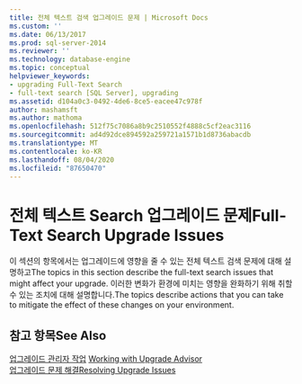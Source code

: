 ```yaml
---
title: 전체 텍스트 검색 업그레이드 문제 | Microsoft Docs
ms.custom: ''
ms.date: 06/13/2017
ms.prod: sql-server-2014
ms.reviewer: ''
ms.technology: database-engine
ms.topic: conceptual
helpviewer_keywords:
- upgrading Full-Text Search
- full-text search [SQL Server], upgrading
ms.assetid: d104a0c3-0492-4de6-8ce5-eacee47c978f
author: mashamsft
ms.author: mathoma
ms.openlocfilehash: 512f75c7086a8b9c2510552f4888c5cf2eac3116
ms.sourcegitcommit: ad4d92dce894592a259721a1571b1d8736abacdb
ms.translationtype: MT
ms.contentlocale: ko-KR
ms.lasthandoff: 08/04/2020
ms.locfileid: "87650470"
---
```

# <a name="full-text-search-upgrade-issues"></a><span data-ttu-id="1798e-102">전체 텍스트 Search 업그레이드 문제</span><span class="sxs-lookup"><span data-stu-id="1798e-102">Full-Text Search Upgrade Issues</span></span>
  <span data-ttu-id="1798e-103">이 섹션의 항목에서는 업그레이드에 영향을 줄 수 있는 전체 텍스트 검색 문제에 대해 설명하고</span><span class="sxs-lookup"><span data-stu-id="1798e-103">The topics in this section describe the full-text search issues that might affect your upgrade.</span></span> <span data-ttu-id="1798e-104">이러한 변화가 환경에 미치는 영향을 완화하기 위해 취할 수 있는 조치에 대해 설명합니다.</span><span class="sxs-lookup"><span data-stu-id="1798e-104">The topics describe actions that you can take to mitigate the effect of these changes on your environment.</span></span>  
  
## <a name="see-also"></a><span data-ttu-id="1798e-105">참고 항목</span><span class="sxs-lookup"><span data-stu-id="1798e-105">See Also</span></span>  
 <span data-ttu-id="1798e-106">[업그레이드 관리자 작업](../../../2014/sql-server/install/working-with-upgrade-advisor.md) </span><span class="sxs-lookup"><span data-stu-id="1798e-106">[Working with Upgrade Advisor](../../../2014/sql-server/install/working-with-upgrade-advisor.md) </span></span>  
 [<span data-ttu-id="1798e-107">업그레이드 문제 해결</span><span class="sxs-lookup"><span data-stu-id="1798e-107">Resolving Upgrade Issues</span></span>](../../../2014/sql-server/install/resolving-upgrade-issues.md)  
  
  
